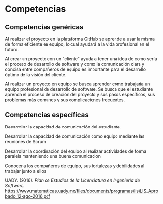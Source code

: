 <h1 id="competencias">Competencias</h1>

## Competencias genéricas

<p> Al realizar el proyecto en la plataforma GitHub se aprende a usar la misma de forma eficiente en equipo, lo cual ayudará a la vida profesional en el futuro.

Al crear un proyecto con un "cliente" ayuda a tener una idea de como sería el proceso de desarrollo de software y como la comunicación clara y concisa entre compañeros de equipo es importante para el desarrollo óptimo de la visión del cliente.

Al realizar un proyecto en equipo se busca aprender como trabajaría un equipo profesional de desarrollo de software. Se busca que el estudiante aprenda el proceso de creación del proyecto y sus pasos específicos, sus problemas más comunes y sus complicaciones frecuentes. </p> 

## Competencias específicas

<p>Desarrollar la capacidad de comunicación del estudiante.

Desarrollar la capacidad de comunicación como equipo mediante las reuniones de Scrum 

Desarrollar la coordinación del equipo al realizar actividades de forma paralela manteniendo una buena comunicacion

Conocer a los compañeros de equipo, sus fortalezas y debilidades al trabajar junto a ellos </p>


UADY. (2016). *Plan de Estudios de la Licenciatura en Ingeniería de Software.* https://www.matematicas.uady.mx/files/documents/programas/lis/LIS_Aprobado_12-ago-2016.pdf
<!--stackedit_data:
eyJoaXN0b3J5IjpbNDUyNTcwNzM2XX0=
-->
